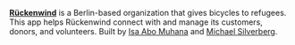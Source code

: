 [**Rückenwind**](http://rueckenwind.berlin/en/home/) is a Berlin-based organization that gives bicycles to refugees. This app helps Rückenwind connect with and manage its customers, donors, and volunteers. Built by [Isa Abo Muhana](https://github.com/Isaabomohana) and [Michael Silverberg](https://github.com/mbd-s).
